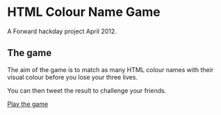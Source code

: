 # HTML Colour Name Game

A Forward hackday project April 2012. 

## The game

The aim of the game is to match as many HTML colour names with their visual colour before you lose your three lives. 

You can then tweet the result to challenge your friends.

[Play the game](http://html-color-name-game.heroku.com)
